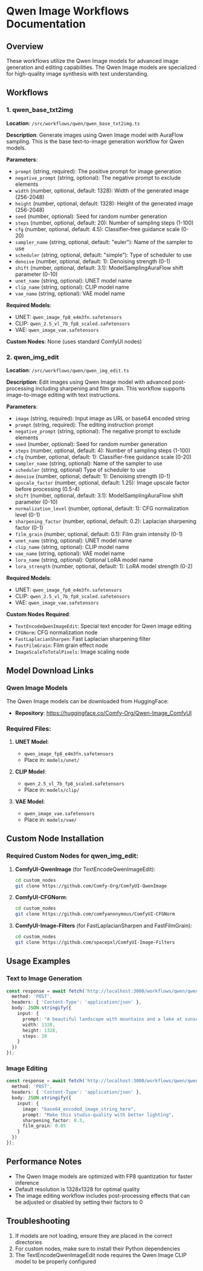 # Qwen Image Workflows Documentation

## Overview
These workflows utilize the Qwen Image models for advanced image generation and editing capabilities. The Qwen Image models are specialized for high-quality image synthesis with text understanding.

## Workflows

### 1. qwen_base_txt2img
**Location**: `/src/workflows/qwen/qwen_base_txt2img.ts`

**Description**: Generate images using Qwen Image model with AuraFlow sampling. This is the base text-to-image generation workflow for Qwen models.

**Parameters**:
- `prompt` (string, required): The positive prompt for image generation
- `negative_prompt` (string, optional): The negative prompt to exclude elements
- `width` (number, optional, default: 1328): Width of the generated image (256-2048)
- `height` (number, optional, default: 1328): Height of the generated image (256-2048)
- `seed` (number, optional): Seed for random number generation
- `steps` (number, optional, default: 20): Number of sampling steps (1-100)
- `cfg` (number, optional, default: 4.5): Classifier-free guidance scale (0-20)
- `sampler_name` (string, optional, default: "euler"): Name of the sampler to use
- `scheduler` (string, optional, default: "simple"): Type of scheduler to use
- `denoise` (number, optional, default: 1): Denoising strength (0-1)
- `shift` (number, optional, default: 3.1): ModelSamplingAuraFlow shift parameter (0-10)
- `unet_name` (string, optional): UNET model name
- `clip_name` (string, optional): CLIP model name
- `vae_name` (string, optional): VAE model name

**Required Models**:
- UNET: `qwen_image_fp8_e4m3fn.safetensors`
- CLIP: `qwen_2.5_vl_7b_fp8_scaled.safetensors`
- VAE: `qwen_image_vae.safetensors`

**Custom Nodes**: None (uses standard ComfyUI nodes)

### 2. qwen_img_edit
**Location**: `/src/workflows/qwen/qwen_img_edit.ts`

**Description**: Edit images using Qwen Image model with advanced post-processing including sharpening and film grain. This workflow supports image-to-image editing with text instructions.

**Parameters**:
- `image` (string, required): Input image as URL or base64 encoded string
- `prompt` (string, required): The editing instruction prompt
- `negative_prompt` (string, optional): The negative prompt to exclude elements
- `seed` (number, optional): Seed for random number generation
- `steps` (number, optional, default: 4): Number of sampling steps (1-100)
- `cfg` (number, optional, default: 1): Classifier-free guidance scale (0-20)
- `sampler_name` (string, optional): Name of the sampler to use
- `scheduler` (string, optional) Type of scheduler to use
- `denoise` (number, optional, default: 1): Denoising strength (0-1)
- `upscale_factor` (number, optional, default: 1.25): Image upscale factor before processing (0.5-4)
- `shift` (number, optional, default: 3.1): ModelSamplingAuraFlow shift parameter (0-10)
- `normalization_level` (number, optional, default: 1): CFG normalization level (0-1)
- `sharpening_factor` (number, optional, default: 0.2): Laplacian sharpening factor (0-1)
- `film_grain` (number, optional, default: 0.1): Film grain intensity (0-1)
- `unet_name` (string, optional): UNET model name
- `clip_name` (string, optional): CLIP model name
- `vae_name` (string, optional): VAE model name
- `lora_name` (string, optional): Optional LoRA model name
- `lora_strength` (number, optional, default: 1): LoRA model strength (0-2)

**Required Models**:
- UNET: `qwen_image_fp8_e4m3fn.safetensors`
- CLIP: `qwen_2.5_vl_7b_fp8_scaled.safetensors`
- VAE: `qwen_image_vae.safetensors`

**Custom Nodes Required**:
- `TextEncodeQwenImageEdit`: Special text encoder for Qwen image editing
- `CFGNorm`: CFG normalization node
- `FastLaplacianSharpen`: Fast Laplacian sharpening filter
- `FastFilmGrain`: Film grain effect node
- `ImageScaleToTotalPixels`: Image scaling node

## Model Download Links

### Qwen Image Models
The Qwen Image models can be downloaded from HuggingFace:
- **Repository**: https://huggingface.co/Comfy-Org/Qwen-Image_ComfyUI

### Required Files:
1. **UNET Model**: 
   - `qwen_image_fp8_e4m3fn.safetensors`
   - Place in: `models/unet/`

2. **CLIP Model**:
   - `qwen_2.5_vl_7b_fp8_scaled.safetensors`
   - Place in: `models/clip/`

3. **VAE Model**:
   - `qwen_image_vae.safetensors`
   - Place in: `models/vae/`

## Custom Node Installation

### Required Custom Nodes for qwen_img_edit:

1. **ComfyUI-QwenImage** (for TextEncodeQwenImageEdit):
   ```bash
   cd custom_nodes
   git clone https://github.com/Comfy-Org/ComfyUI-QwenImage
   ```

2. **ComfyUI-CFGNorm**:
   ```bash
   cd custom_nodes
   git clone https://github.com/comfyanonymous/ComfyUI-CFGNorm
   ```

3. **ComfyUI-Image-Filters** (for FastLaplacianSharpen and FastFilmGrain):
   ```bash
   cd custom_nodes
   git clone https://github.com/spacepxl/ComfyUI-Image-Filters
   ```

## Usage Examples

### Text to Image Generation
```typescript
const response = await fetch('http://localhost:3000/workflows/qwen/qwen_base_txt2img', {
  method: 'POST',
  headers: { 'Content-Type': 'application/json' },
  body: JSON.stringify({
    input: {
      prompt: "A beautiful landscape with mountains and a lake at sunset",
      width: 1328,
      height: 1328,
      steps: 20
    }
  })
});
```

### Image Editing
```typescript
const response = await fetch('http://localhost:3000/workflows/qwen/qwen_img_edit', {
  method: 'POST',
  headers: { 'Content-Type': 'application/json' },
  body: JSON.stringify({
    input: {
      image: "base64_encoded_image_string_here",
      prompt: "Make this studio-quality with better lighting",
      sharpening_factor: 0.3,
      film_grain: 0.05
    }
  })
});
```

## Performance Notes
- The Qwen Image models are optimized with FP8 quantization for faster inference
- Default resolution is 1328x1328 for optimal quality
- The image editing workflow includes post-processing effects that can be adjusted or disabled by setting their factors to 0

## Troubleshooting
1. If models are not loading, ensure they are placed in the correct directories
2. For custom nodes, make sure to install their Python dependencies
3. The TextEncodeQwenImageEdit node requires the Qwen Image CLIP model to be properly configured
